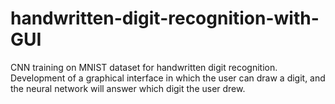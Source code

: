 # handwritten-digit-recognition-with-GUI
CNN training on MNIST dataset for handwritten digit recognition. Development of a graphical interface in which the user can draw a digit, and the neural network will answer which digit the user drew.
